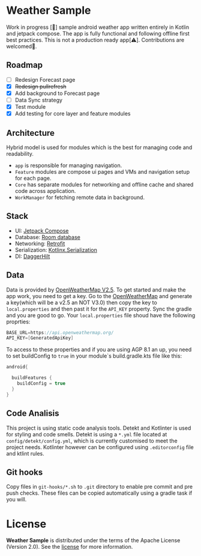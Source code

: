 # Weather Sample

Work in progress [🚧] sample android weather app written entirely in Kotlin and jetpack compose. The app is fully functional and following offline first best practices. This is not a production ready app[⚠️]. Contributions are welcomed🫡.

## Roadmap

* [ ] Redesign Forecast page
* [x] ~~Redesign pullrefresh~~
* [x] Add background to Forecast page
* [ ] Data Sync strategy
* [x] Test module
* [x] Add testing for core layer and feature modules

## Architecture

Hybrid model is used for modules which is the best for managing code and readability.
* `app` is responsible for managing navigation.
* `Feature` modules are compose ui pages and VMs and navigation setup for each page.
* `Core` has separate modules for networking and offline cache and shared code across application.
* `WorkManager` for fetching remote data in background.

## Stack

* UI: [Jetpack Compose](https://developer.android.com/jetpack/compose?gclid=CjwKCAiAvdCrBhBREiwAX6-6UogmclLihuJq1CXQKPCG3q9b2vidq9mAjzYjtyXgOhLz34GKmeo7-hoCh7QQAvD_BwE&gclsrc=aw.ds)
* Database: [Room database](https://developer.android.com/training/data-storage/room)
* Networking: [Retrofit](https://square.github.io/retrofit/)
* Serialization: [Kotlinx.Serialization](https://kotlinlang.org/docs/serialization.html)
* DI: [DaggerHilt](https://developer.android.com/training/dependency-injection/hilt-android)

## Data

Data is provided by [OpenWeatherMap V2.5](https://openweathermap.org/api).
To get started and make the app work, you need to get a key. Go to the [OpenWeatherMap](https://openweathermap.org/api) and generate a key(which will be a v2.5 an NOT V3.0) then copy the key to `local.properties` and then past it for the `API_KEY` property. Sync the gradle and you are good to go.
Your `local.properties` file shoud have the following proprties:

```gradle
BASE_URL=https://api.openweathermap.org/
API_KEY=[GeneratedApiKey]
```
To access to these properties and if you are using AGP 8.1 an up, you need to set buildConfig to `true` in your module`s build.gradle.kts file like this:
```gradle
android{

  buildFeatures {
    buildConfig = true
  }
}
```
## Code Analisis
This project is using static code analysis tools. Detekt and Kotlinter is used for styling and code smells. Detekt is using a `*.yml` file located at `config/detekt/config.yml`, which is currently customised to meet the project needs. Kotlinter however can be configured using `.editorconfig` file and ktlint rules.

## Git hooks
Copy files in `git-hooks/*.sh` to `.git` directory to enable pre commit and pre push checks. These files can be copied automatically using a gradle task if you will.

# License

**Weather Sample** is distributed under the terms of the Apache License (Version 2.0). See the
[license](LICENSE) for more information.
